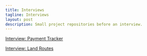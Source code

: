 ```yaml
---
title: Interviews
tagline: Interviews
layout: post
description: Small project repositories before an interview.
---
```


<span class="fab fa-github" style='font-size:30px'></span> [Interview: Payment Tracker](https://github.com/Nikolas-Charalambidis/interview-payment-tracker)

<span class="fab fa-github" style='font-size:30px'></span> [Interview: Land Routes](https://github.com/Nikolas-Charalambidis/interview-land-routes)